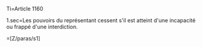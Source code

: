 Ti=Article 1160

1.sec=Les pouvoirs du représentant cessent s'il est atteint d'une incapacité ou frappé d'une interdiction.

=[Z/paras/s1]
